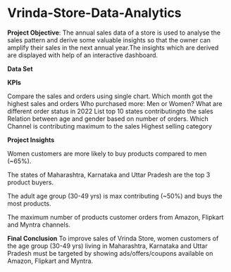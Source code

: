 # Vrinda-Store-Data-Analytics
**Project Objective**:
The annual sales data of a store is used to analyse the sales pattern and derive some valuable insights so that the owner can amplify their sales in the next annual year.The insights which are derived are displayed with help of an interactive dashboard.

**Data Set**

**KPIs**

Compare the sales and orders using single chart.
Which month got the highest sales and orders
Who purchased more: Men or Women?
What are different order status in 2022
List top 10 states contributingto the sales
Relation between age and gender based on number of orders.
Which Channel is contributing maximum to the sales
Highest selling category

**Project Insights**

Women customers are more likely to buy products compared to men (~65%).

The states of Maharashtra, Karnataka and Uttar Pradesh are the top 3 product buyers.

The adult age group (30-49 yrs) is max contributing (~50%) and buys the most products.

The maximum number of products customer orders from Amazon, Flipkart and Myntra channels.

**Final Conclusion**
To improve sales of Vrinda Store, women customers of the age group (30-49 yrs) living in Maharashtra, Karnataka and Uttar Pradesh must be targeted by showing ads/offers/coupons available on Amazon, Flipkart and Myntra.
